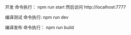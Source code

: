 开发
命令执行： npm run start
然后访问 http://localhost:7777

编译测试
命令执行: npm run dev

编译发布
命令执行： npm run build
